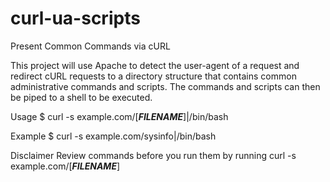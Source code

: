 # curl-ua-scripts
Present Common Commands via cURL

This project will use Apache to detect the user-agent of a request and redirect cURL requests to a directory structure that contains common administrative commands and scripts. The commands and scripts can then be piped to a shell to be executed. 

Usage
$ curl -s example.com/[***FILENAME***]|/bin/bash

Example
$ curl -s example.com/sysinfo|/bin/bash

Disclaimer
Review commands before you run them by running curl -s example.com/[***FILENAME***]
